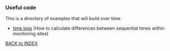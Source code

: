 ### Useful code 

This is a directory of examples that will build over time.

* [time lags](timelag.md) (How to calculate differences between sequential times within monitoring sites)

[BACK to INDEX](index.md)

